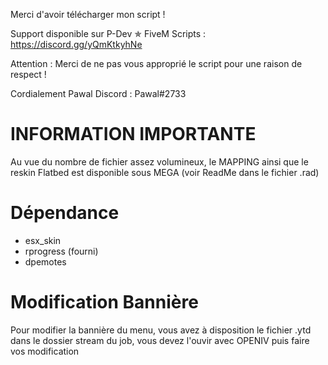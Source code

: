 Merci d'avoir télécharger mon script !

Support disponible sur P-Dev ✯ FiveM Scripts : https://discord.gg/yQmKtkyhNe

Attention : Merci de ne pas vous approprié le script pour une raison de respect !

Cordialement Pawal Discord : Pawal#2733

# INFORMATION IMPORTANTE
Au vue du nombre de fichier assez volumineux, le MAPPING ainsi que le reskin Flatbed est disponible sous MEGA (voir ReadMe dans le fichier .rad)

# Dépendance
- esx_skin
- rprogress (fourni)
- dpemotes

# Modification Bannière
Pour modifier la bannière du menu, vous avez à disposition le fichier .ytd dans le dossier stream du job, vous devez l'ouvir avec OPENIV puis faire vos modification
